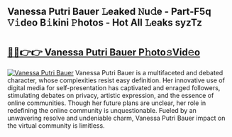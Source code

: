 ## Vanessa Putri Bauer 𝙻eaked 𝙽u𝚍e - Part-F5q 𝚅𝚒deo B𝚒kini 𝙿hotos - Hot All 𝙻eaks syzTz

# <h2><a href="http://ld6rvu.urlbe.top/?page=Vanessa+Putri+Bauer">🔗🔗👉👉 Vanessa Putri Bauer P𝚑oto𝚜Vid𝚎o</a></h2>

[![Vanessa Putri Bauer](https://i.imgur.com/eBuTRDB.gif)](http://ld6rvu.urlbe.top/?page=Vanessa+Putri+Bauer)
Vanessa Putri Bauer is a multifaceted and debated character, whose complexities resist easy definition. Her innovative use of digital media for self-presentation has captivated and enraged followers, stimulating debates on privacy, artistic expression, and the essence of online communities. Though her future plans are unclear, her role in redefining the online community is unquestionable. Fueled by an unwavering resolve and undeniable charm, Vanessa Putri Bauer impact on the virtual community is limitless.
